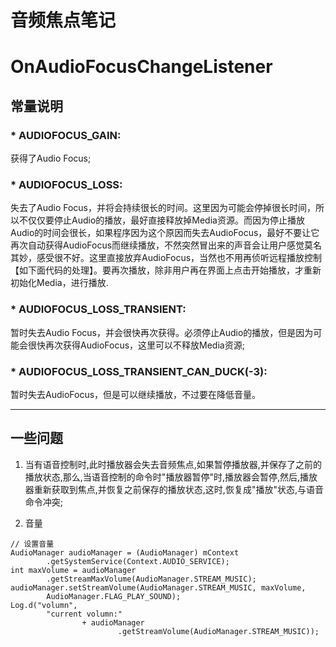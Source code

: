 # 音频焦点笔记 #

# OnAudioFocusChangeListener 

## 常量说明 ## 

### * AUDIOFOCUS_GAIN:  
获得了Audio Focus;  

### * AUDIOFOCUS_LOSS:  
失去了Audio Focus，并将会持续很长的时间。这里因为可能会停掉很长时间，所以不仅仅要停止Audio的播放，最好直接释放掉Media资源。而因为停止播放Audio的时间会很长，如果程序因为这个原因而失去AudioFocus，最好不要让它再次自动获得AudioFocus而继续播放，不然突然冒出来的声音会让用户感觉莫名其妙，感受很不好。这里直接放弃AudioFocus，当然也不用再侦听远程播放控制【如下面代码的处理】。要再次播放，除非用户再在界面上点击开始播放，才重新初始化Media，进行播放.  

### * AUDIOFOCUS_LOSS_TRANSIENT:  
暂时失去Audio Focus，并会很快再次获得。必须停止Audio的播放，但是因为可能会很快再次获得AudioFocus，这里可以不释放Media资源;  

### * AUDIOFOCUS_LOSS_TRANSIENT_CAN_DUCK(-3):  
暂时失去AudioFocus，但是可以继续播放，不过要在降低音量。

---
## 一些问题 ##  

1. 当有语音控制时,此时播放器会失去音频焦点,如果暂停播放器,并保存了之前的播放状态,那么,当语音控制的命令时"播放器暂停"时,播放器会暂停,然后,播放器重新获取到焦点,并恢复之前保存的播放状态,这时,恢复成"播放"状态,与语音命令冲突;  

2. 音量  
```
// 设置音量
AudioManager audioManager = (AudioManager) mContext
		.getSystemService(Context.AUDIO_SERVICE);
int maxVolume = audioManager
		.getStreamMaxVolume(AudioManager.STREAM_MUSIC);
audioManager.setStreamVolume(AudioManager.STREAM_MUSIC, maxVolume,
		AudioManager.FLAG_PLAY_SOUND);
Log.d("volumn",
		"current volumn:"
				+ audioManager
						.getStreamVolume(AudioManager.STREAM_MUSIC));
```